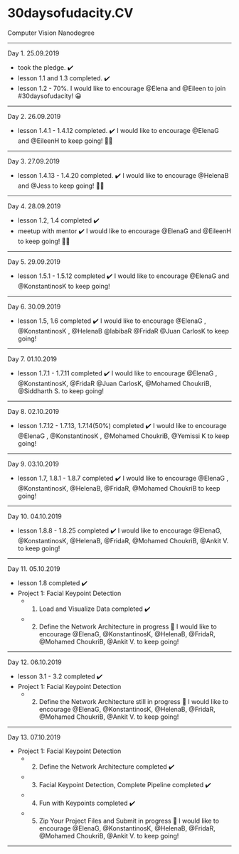 # 30daysofudacity.CV
Computer Vision Nanodegree

---------------------------------
Day 1. 25.09.2019
- took the pledge. ✔️
- lesson 1.1 and 1.3 completed. ✔️
- lesson 1.2 - 70%.
I would like to encourage @Elena and @Eileen to join #30daysofudacity! 😀
---------------------------------
Day 2. 26.09.2019
- lesson 1.4.1 - 1.4.12 completed. ✔️
I would like to encourage @ElenaG and @EileenH to keep going! 👩‍💻
---------------------------------
Day 3. 27.09.2019
- lesson 1.4.13 - 1.4.20 completed. ✔️
I would like to encourage @HelenaB and @Jess to keep going! 👩‍💻
---------------------------------
Day 4. 28.09.2019
- lesson 1.2, 1.4 completed ✔️
- meetup with mentor ✔️
I would like to encourage @ElenaG and @EileenH to keep going! 👩‍💻
---------------------------------
Day 5. 29.09.2019
- lesson 1.5.1 - 1.5.12 completed ✔️
I would like to encourage @ElenaG and @KonstantinosK to keep going!
---------------------------------
Day 6. 30.09.2019
- lesson 1.5, 1.6 completed ✔️
I would like to encourage @ElenaG , @KonstantinosK , @HelenaB  @labibaR  @FridaR  @Juan CarlosK  to keep going!
---------------------------------
Day 7. 01.10.2019
- lesson 1.7.1 - 1.7.11 completed ✔️
I would like to encourage @ElenaG , @KonstantinosK, @FridaR  @Juan CarlosK, @Mohamed ChoukriB, @Siddharth S. to keep going!
---------------------------------
Day 8. 02.10.2019
- lesson 1.7.12 - 1.7.13, 1.7.14(50%) completed ✔️
I would like to encourage @ElenaG , @KonstantinosK , @Mohamed ChoukriB, @Yemissi K to keep going!
---------------------------------
Day 9. 03.10.2019
- lesson 1.7, 1.8.1 - 1.8.7 completed ✔️
I would like to encourage @ElenaG , @KonstantinosK, @HelenaB, @FridaR, @Mohamed ChoukriB to keep going!
---------------------------------
Day 10. 04.10.2019
- lesson 1.8.8 - 1.8.25 completed ✔️
I would like to encourage @ElenaG, @KonstantinosK, @HelenaB, @FridaR, @Mohamed ChoukriB, @Ankit V. to keep going!
---------------------------------
Day 11. 05.10.2019
- lesson 1.8 completed  ✔️ 
- Project 1: Facial Keypoint Detection
  - 1. Load and Visualize Data completed  ✔️ 
  - 2. Define the Network Architecture in progress 🚧 
I would like to encourage @ElenaG, @KonstantinosK, @HelenaB, @FridaR, @Mohamed ChoukriB, @Ankit V. to keep going!
---------------------------------
Day 12. 06.10.2019
- lesson 3.1 - 3.2 completed  ✔️ 
- Project 1: Facial Keypoint Detection
  - 2. Define the Network Architecture still in progress 🚧 
I would like to encourage @ElenaG, @KonstantinosK, @HelenaB, @FridaR, @Mohamed ChoukriB, @Ankit V. to keep going!
---------------------------------
Day 13. 07.10.2019
- Project 1: Facial Keypoint Detection
  - 2. Define the Network Architecture completed ✔️
  - 3. Facial Keypoint Detection, Complete Pipeline completed ✔️ 
  - 4. Fun with Keypoints completed ✔️ 
  - 5. Zip Your Project Files and Submit in progress 🚧 
I would like to encourage @ElenaG, @KonstantinosK, @HelenaB, @FridaR, @Mohamed ChoukriB, @Ankit V. to keep going!
---------------------------------
